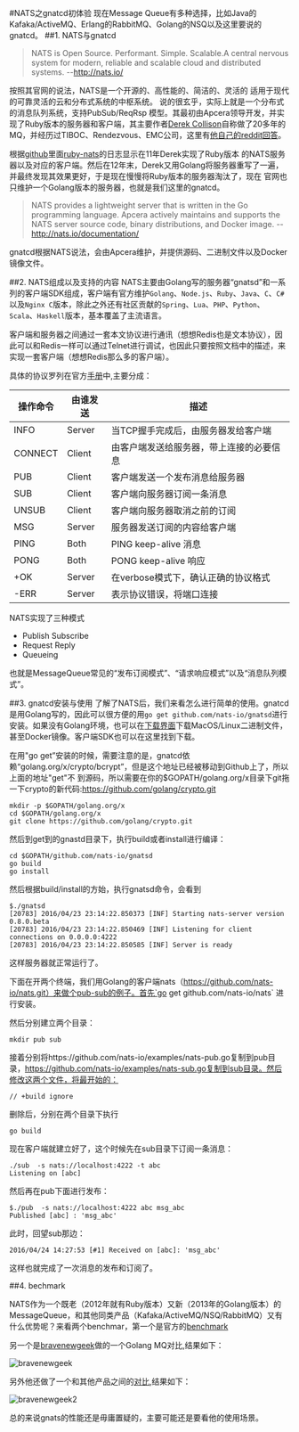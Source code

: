 #NATS之gnatcd初体验
现在Message Queue有多种选择，比如Java的Kafaka/ActiveMQ、Erlang的RabbitMQ、Golang的NSQ以及这里要说的gnatcd。
##1. NATS与gnatcd
> NATS is Open Source. Performant. Simple. Scalable.A central nervous system for modern, reliable and scalable cloud and distributed systems.
 												--http://nats.io/
 												
按照其官网的说法，NATS是一个开源的、高性能的、简洁的、灵活的 适用于现代的可靠灵活的云和分布式系统的中枢系统。 说的很玄乎，实际上就是一个分布式
的消息队列系统，支持PubSub/ReqRsp 模型。其最初由Apcera领导开发，并实现了Ruby版本的服务器和客户端，其主要作者[Derek Collison](https://github.com/derekcollison)自称做了20多年的MQ，并经历过TIBOC、Rendezvous、EMC公司，这里有[他自己的reddit回答](https://www.reddit.com/r/golang/comments/1oqqx7/gnatsd_from_apcera_a_high_performance_nats_server/)。

根据[github](https://github.com/nats-io)里面[ruby-nats](https://github.com/nats-io/ruby-nats)的日志显示在11年Derek实现了Ruby版本
的NATS服务器以及对应的客户端。然后在12年末，Derek又用Golang将服务器重写了一遍，并最终发现其效果更好，于是现在慢慢将Ruby版本的服务器淘汰了，现在
官网也只维护一个Golang版本的服务器，也就是我们这里的gnatcd。

> NATS provides a lightweight server that is written in the Go programming language. Apcera actively maintains and supports the NATS server source code, binary distributions, and Docker image.
											-- http://nats.io/documentation/
											
gnatcd根据NATS说法，会由Apcera维护，并提供源码、二进制文件以及Docker镜像文件。

##2. NATS组成以及支持的内容
NATS主要由Golang写的服务器“gnatsd”和一系列的客户端SDK组成，客户端有官方维护`Golang`、`Node.js`、`Ruby`、`Java`、`C`、`C#`以及`Nginx C`版本，除此之外还有社区贡献的`Spring`、`Lua`、`PHP`、`Python`、`Scala`、`Haskell`版本，基本覆盖了主流语言。

客户端和服务器之间通过一套本文协议进行通讯（想想Redis也是文本协议），因此可以和Redis一样可以通过Telnet进行调试，也因此只要按照文档中的描述，来
实现一套客户端（想想Redis那么多的客户端）。

具体的协议罗列在官方[手册](http://nats.io/documentation/internals/nats-protocol/)中,主要分成：

操作命令| 由谁发送 | 描述
---|---|---
INFO|Server|当TCP握手完成后，由服务器发给客户端
CONNECT|Client|	由客户端发送给服务器，带上连接的必要信息
PUB|Client|客户端发送一个发布消息给服务器
SUB|Client|客户端向服务器订阅一条消息
UNSUB|Client|客户端向服务器取消之前的订阅
MSG|Server|服务器发送订阅的内容给客户端
PING|Both|PING keep-alive 消息
PONG|Both|PONG keep-alive 响应
+OK|Server|在verbose模式下，确认正确的协议格式
-ERR|Server|表示协议错误，将端口连接

NATS实现了三种模式

* Publish Subscribe
* Request Reply
* Queueing

也就是MessageQueue常见的“发布订阅模式”、“请求响应模式”以及“消息队列模式”。

##3. gnatcd安装与使用
了解了NATS后，我们来看怎么进行简单的使用。gnatcd是用Golang写的，因此可以很方便的用`go get github.com/nats-io/gnatsd`进行安装。如果没有Golang环境，也可以在[下载界面](http://nats.io/download/)下载MacOS/Linux二进制文件，甚至Docker镜像。客户端SDK也可以在这里找到下载。

在用"go get”安装的时候，需要注意的是，gnatcd依赖“golang.org/x/crypto/bcrypt”，但是这个地址已经被移动到Github上了，所以上面的地址"get"不
到源码，所以需要在你的$GOPATH/golang.org/x目录下git拖一下crypto的新代码:https://github.com/golang/crypto.git

	mkdir -p $GOPATH/golang.org/x
	cd $GOPATH/golang.org/x
	git clone https://github.com/golang/crypto.git
	
然后到get到的gnastd目录下，执行build或者install进行编译：

	cd $GOPATH/github.com/nats-io/gnatsd 
	go build 
	go install
然后根据build/install的方始，执行gnatsd命令，会看到
	
	$./gnatsd
	[20783] 2016/04/23 23:14:22.850373 [INF] Starting nats-server version 0.8.0.beta
	[20783] 2016/04/23 23:14:22.850469 [INF] Listening for client connections on 0.0.0.0:4222
	[20783] 2016/04/23 23:14:22.850585 [INF] Server is ready

这样服务器就正常运行了。

下面在开两个终端，我们用Golang的客户端nats（https://github.com/nats-io/nats.git）来做个pub-sub的例子。首先`go get github.com/nats-io/nats` 进行安装。

然后分别建立两个目录：
	
	mkdir pub sub 
	
接着分别将https://github.com/nats-io/examples/nats-pub.go复制到pub目录，https://github.com/nats-io/examples/nats-sub.go复制到sub目录。然后修改这两个文件，将最开始的：

	// +build ignore
	
删除后，分别在两个目录下执行 

	go build
	
现在客户端就建立好了，这个时候先在sub目录下订阅一条消息：

	./sub  -s nats://localhost:4222 -t abc
	Listening on [abc]
	
然后再在pub下面进行发布：

	$./pub  -s nats://localhost:4222 abc msg_abc
	Published [abc] : 'msg_abc'
	
此时，回望sub那边：

	2016/04/24 14:27:53 [#1] Received on [abc]: 'msg_abc'

这样也就完成了一次消息的发布和订阅了。	

##4. bechmark

NATS作为一个既老（2012年就有Ruby版本）又新（2013年的Golang版本）的MessageQueue，和其他同类产品（Kafaka/ActiveMQ/NSQ/RabbitMQ）又有什么优势呢？来看两个benchmar，第一个是官方的[benchmark](http://nats.io/documentation/tutorials/nats-benchmarking/)

另一个是[bravenewgeek](http://bravenewgeek.com/tag/gnatsd/)做的一个Golang MQ对比,结果如下：

![bravenewgeek](http://images.libcz.com:8000/images/blog/golang/nats/images/bravenewgeek_benchmark.png)

另外他还做了一个和其他产品之间的[对比](http://bravenewgeek.com/dissecting-message-queues/),结果如下：

![bravenewgeek2](http://images.libcz.com:8000/images/blog/golang/nats/images/bravenewgeek_benchmark2.png)

总的来说gnats的性能还是毋庸置疑的，主要可能还是要看他的使用场景。